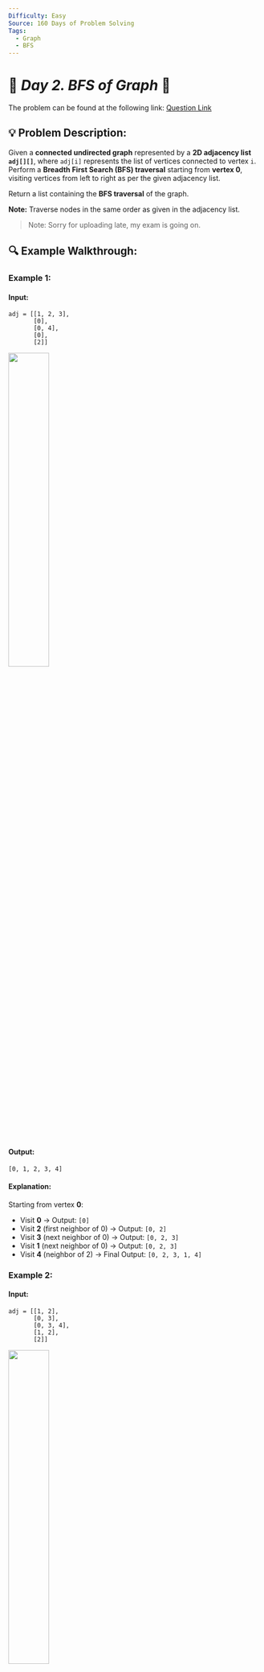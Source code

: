 ```yaml
---
Difficulty: Easy  
Source: 160 Days of Problem Solving  
Tags:
  - Graph
  - BFS
---
```


# 🚀 _Day 2. BFS of Graph_ 🧠


The problem can be found at the following link: [Question Link](https://www.geeksforgeeks.org/batch/gfg-160-problems/track/graph-gfg-160/problem/bfs-traversal-of-graph)

## 💡 **Problem Description:** 

Given a **connected undirected graph** represented by a **2D adjacency list `adj[][]`**, where `adj[i]` represents the list of vertices connected to vertex `i`.  
Perform a **Breadth First Search (BFS) traversal** starting from **vertex 0**, visiting vertices from left to right as per the given adjacency list.  

Return a list containing the **BFS traversal** of the graph.  

**Note:** Traverse nodes in the same order as given in the adjacency list.  

> Note: Sorry for uploading late, my exam is going on.

## 🔍 **Example Walkthrough:**

### **Example 1:**  

#### **Input:**  
```
adj = [[1, 2, 3],  
       [0],  
       [0, 4],  
       [0],  
       [2]]  
```

<img src="https://github.com/user-attachments/assets/5ab8ff7f-c58c-4035-9993-4de191cf627b" width="40%">

#### **Output:**  
```
[0, 1, 2, 3, 4]
```

#### **Explanation:**  
Starting from vertex **0**:  
- Visit **0** → Output: `[0]`  
- Visit **2** (first neighbor of 0) → Output: `[0, 2]`  
- Visit **3** (next neighbor of 0) → Output: `[0, 2, 3]`  
- Visit **1** (next neighbor of 0) → Output: `[0, 2, 3]`  
- Visit **4** (neighbor of 2) → Final Output: `[0, 2, 3, 1, 4]`

### **Example 2:**  

#### **Input:**  
```
adj = [[1, 2],  
       [0, 3],  
       [0, 3, 4],  
       [1, 2],  
       [2]]  
```

<img src="https://github.com/user-attachments/assets/ab16fb62-988e-4cf6-be87-6aacb50fe9c5" width="40%">

#### **Output:**  
```
[0, 1, 2, 3, 4]
```

#### **Explanation:**  
Starting from vertex **0**:  
- Visit **0** → Output: `[0]`  
- Visit **1** (first neighbor of 0) → Output: `[0, 1]`  
- Visit **2** (next neighbor of 0) → Output: `[0, 1, 2]`  
- Visit **3** (first unvisited neighbor of 2) → Output: `[0, 1, 2, 3]`  
- Visit **4** (next neighbor of 2) → Final Output: `[0, 1, 2, 3, 4]`

## **Constraints:**  
- $1 \leq$ `adj.size()` $\leq 10^4$  
- $1 \leq$ `adj[i][j]` $\leq 10^4$  

## 🎯 **My Approach:**
### **Iterative BFS (Using Queue)**  

### **Algorithm Steps:**  
1. Maintain a **visited array** to track visited nodes.  
2. Use a **queue** to process nodes in a FIFO manner.  
3. Start BFS traversal from node `0` and enqueue it.  
4. Process nodes from the queue and visit their unvisited neighbors in order.  
5. Store the **BFS traversal sequence** in a list.  

## 🕒 **Time and Auxiliary Space Complexity** 
- **Expected Time Complexity:** O(V + E), since each vertex and edge is visited once.  
- **Expected Auxiliary Space Complexity:** O(V), as we store the visited array and queue.  

## 📝 **Solution Code**

## **Code (C++)**  

```cpp
class Solution {
  public:
    vector<int> bfs(vector<vector<int>>& adj) {
        int V = adj.size();
        vector<int> res;
        vector<bool> vis(V, false);
        queue<int> q;
        
        q.push(0);
        vis[0] = true;
        
        while (!q.empty()) {
            int v = q.front();
            q.pop();
            res.push_back(v);
            
            for (int u : adj[v]) {
                if (!vis[u]) {
                    vis[u] = true;
                    q.push(u);
                }
            }
        }
        return res;
    }
};
```

<details>
<summary><h2 align="center">⚡ Alternative Approaches</h2></summary>



## 📊 **2️⃣ Recursive BFS Approach**  
#### **Algorithm Steps:**  
1. Use a helper function for recursion.  
2. Process the front element of the queue.  
3. Enqueue unvisited neighbors and call the function recursively.  

```cpp
class Solution {
public:
    void bfsUtil(queue<int>& q, vector<vector<int>>& adj, vector<int>& res, vector<bool>& vis) {
        if (q.empty()) return;
        int v = q.front();
        q.pop();
        res.push_back(v);
        for (int u : adj[v]) {
            if (!vis[u]) {
                vis[u] = true;
                q.push(u);
            }
        }
        bfsUtil(q, adj, res, vis);
    }
    
    vector<int> bfs(vector<vector<int>>& adj) {
        vector<int> res;
        vector<bool> vis(adj.size(), false);
        queue<int> q;
        q.push(0);
        vis[0] = true;
        bfsUtil(q, adj, res, vis);
        return res;
    }
};
```

#### 📝 **Complexity Analysis:**  
- ✅ **Time Complexity:** O(V + E) - Each vertex and edge are processed once.  
- ✅ **Space Complexity:** O(V) - Due to the recursion stack.  

#### ✅ **Why This Approach?**  
- Uses recursion instead of iteration, which may be preferred in some functional programming paradigms.  
- However, recursion depth could lead to **stack overflow for large graphs**.  


## 🔄 **3️⃣ BFS for Disconnected Graphs**  
#### **Algorithm Steps:**  
1. Iterate through all vertices to ensure that all components are covered.  
2. If a vertex is not visited, initiate BFS from it.  
3. This ensures traversal of all disconnected components.  

```cpp
class Solution {
public:
    vector<int> bfs(vector<vector<int>>& adj) {
        int V = adj.size();
        vector<int> res;
        vector<bool> vis(V, false);
        for (int i = 0; i < V; i++) {
            if (!vis[i]) {
                queue<int> q;
                q.push(i);
                vis[i] = true;
                while (!q.empty()) {
                    int v = q.front();
                    q.pop();
                    res.push_back(v);
                    for (int u : adj[v]) {
                        if (!vis[u]) {
                            vis[u] = true;
                            q.push(u);
                        }
                    }
                }
            }
        }
        return res;
    }
};
```

#### 📝 **Complexity Analysis:**  
- ✅ **Time Complexity:** O(V + E) - Each vertex and edge are processed once.  
- ✅ **Space Complexity:** O(V) - Due to the queue and visited array.  

#### ✅ **Why This Approach?**  
- **Handles disconnected graphs**, ensuring all components are explored.  
- Slightly more complex than basic BFS but necessary for completeness.  


## 📊 **4️⃣ BFS Using Deque (Optimized Queue Handling)**  
#### **Algorithm Steps:**  
1. Instead of `queue<int>`, we use `deque<int>` for optimized front and back operations.  
2. The traversal logic remains the same as the standard BFS approach.  

```cpp
class Solution {
public:
    vector<int> bfs(vector<vector<int>>& adj) {
        int V = adj.size();
        vector<int> res;
        vector<int> vis(V, 0);
        deque<int> q;
        
        vis[0] = 1;
        q.push_back(0);
        
        while (!q.empty()) {
            int v = q.front();
            q.pop_front();
            res.push_back(v);
            
            for (int u : adj[v]) {
                if (!vis[u]) {
                    vis[u] = 1;
                    q.push_back(u);
                }
            }
        }
        return res;
    }
};
```

#### 📝 **Complexity Analysis:**  
- ✅ **Time Complexity:** O(V + E) - Each vertex and edge are processed once.  
- ✅ **Space Complexity:** O(V) - Due to the deque and visited array.  

#### ✅ **Why This Approach?**  
- Using a `deque` can slightly **improve performance** in some cases due to optimized operations compared to `queue<int>`.  
- Useful when frequent push/pop operations from both ends are required.  


### 🆚 **Comparison of Approaches**  

| **Approach**                     | ⏱️ **Time Complexity** | 🗂️ **Space Complexity** | ✅ **Pros**                                   | ⚠️ **Cons**                                    |  
|-----------------------------------|-----------------------|------------------------|----------------------------------------------|------------------------------------------------|  
| **Standard BFS (Queue)**          | 🟢 O(V + E)            | 🟡 O(V)                 | Simple and widely used                      | Fails for disconnected graphs                  |  
| **Recursive BFS**                 | 🟢 O(V + E)            | 🟡 O(V)                 | Recursive and intuitive                     | Risk of stack overflow for large graphs        |  
| **BFS for Disconnected Graphs**   | 🟢 O(V + E)            | 🟡 O(V)                 | Ensures traversal of all components         | Slightly more complex than basic BFS           |  
| **BFS Using (Deque)**               | 🟢 O(V + E)            | 🟡 O(V)                 | Optimized performance using `deque`         | Marginal improvement over normal queue         |  

✅ **Best Choice?**  
- **Use Standard BFS** if the graph is **connected** and efficiency is the priority.  
- **Use BFS for Disconnected Graphs** when handling **multiple components**.  
- **Use Recursive BFS** only if recursion depth is not an issue.  
- **Use Deque BFS** if frequent front and back operations are needed.  

</details>  

## **Code (Java)**  

```java
class Solution {
    public ArrayList<Integer> bfs(ArrayList<ArrayList<Integer>> adj) {
        ArrayList<Integer> r = new ArrayList<>();
        boolean[] v = new boolean[adj.size()];
        Queue<Integer> q = new LinkedList<>();
        q.add(0);
        v[0] = true;
        
        while (!q.isEmpty()) {
            int i = q.poll();
            r.add(i);
            for (int j : adj.get(i)) {
                if (!v[j]) {
                    v[j] = true;
                    q.add(j);
                }
            }
        }
        return r;
    }
}
```

## **Code (Python)**  

```python
from collections import deque

class Solution:
    def bfs(self, adj):
        r, v = [], [False] * len(adj)
        q = deque([0])
        v[0] = True
        while q:
            i = q.popleft()
            r.append(i)
            for j in adj[i]:
                if not v[j]:
                    v[j] = True
                    q.append(j)
        return r
```

## 🎯 **Contribution and Support:**

For discussions, questions, or doubts related to this solution, feel free to connect on LinkedIn: [Any Questions](https://www.linkedin.com/in/het-patel-8b110525a/). Let’s make this learning journey more collaborative!  

⭐ **If you find this helpful, please give this repository a star!** ⭐  

---  

<div align="center">
  <h3><b>📍Visitor Count</b></h3>
</div>

<p align="center">
  <img src="https://profile-counter.glitch.me/Hunterdii/count.svg" />
</p>

